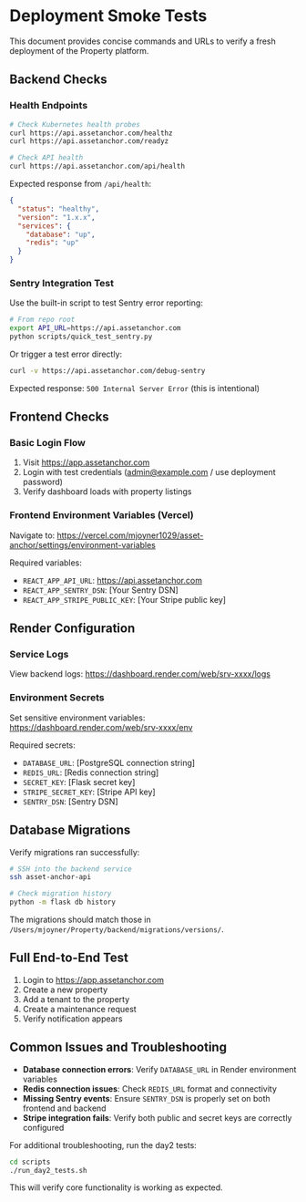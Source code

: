 # Deployment Smoke Tests

This document provides concise commands and URLs to verify a fresh deployment of the Property platform.

## Backend Checks

### Health Endpoints

```bash
# Check Kubernetes health probes
curl https://api.assetanchor.com/healthz
curl https://api.assetanchor.com/readyz

# Check API health
curl https://api.assetanchor.com/api/health
```

Expected response from `/api/health`:
```json
{
  "status": "healthy",
  "version": "1.x.x",
  "services": {
    "database": "up",
    "redis": "up"
  }
}
```

### Sentry Integration Test

Use the built-in script to test Sentry error reporting:

```bash
# From repo root
export API_URL=https://api.assetanchor.com
python scripts/quick_test_sentry.py
```

Or trigger a test error directly:
```bash
curl -v https://api.assetanchor.com/debug-sentry
```

Expected response: `500 Internal Server Error` (this is intentional)

## Frontend Checks

### Basic Login Flow

1. Visit https://app.assetanchor.com
2. Login with test credentials (admin@example.com / use deployment password)
3. Verify dashboard loads with property listings

### Frontend Environment Variables (Vercel)

Navigate to: https://vercel.com/mjoyner1029/asset-anchor/settings/environment-variables

Required variables:
- `REACT_APP_API_URL`: https://api.assetanchor.com
- `REACT_APP_SENTRY_DSN`: [Your Sentry DSN]
- `REACT_APP_STRIPE_PUBLIC_KEY`: [Your Stripe public key]

## Render Configuration

### Service Logs

View backend logs:
https://dashboard.render.com/web/srv-xxxx/logs

### Environment Secrets

Set sensitive environment variables:
https://dashboard.render.com/web/srv-xxxx/env

Required secrets:
- `DATABASE_URL`: [PostgreSQL connection string]
- `REDIS_URL`: [Redis connection string]
- `SECRET_KEY`: [Flask secret key]
- `STRIPE_SECRET_KEY`: [Stripe API key]
- `SENTRY_DSN`: [Sentry DSN]

## Database Migrations

Verify migrations ran successfully:

```bash
# SSH into the backend service
ssh asset-anchor-api

# Check migration history
python -m flask db history
```

The migrations should match those in `/Users/mjoyner/Property/backend/migrations/versions/`.

## Full End-to-End Test

1. Login to https://app.assetanchor.com
2. Create a new property
3. Add a tenant to the property
4. Create a maintenance request
5. Verify notification appears

## Common Issues and Troubleshooting

- **Database connection errors**: Verify `DATABASE_URL` in Render environment variables
- **Redis connection issues**: Check `REDIS_URL` format and connectivity
- **Missing Sentry events**: Ensure `SENTRY_DSN` is properly set on both frontend and backend
- **Stripe integration fails**: Verify both public and secret keys are correctly configured

For additional troubleshooting, run the day2 tests:

```bash
cd scripts
./run_day2_tests.sh
```

This will verify core functionality is working as expected.
